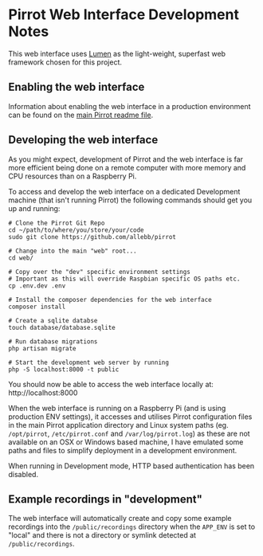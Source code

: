 # Pirrot Web Interface Development Notes

This web interface uses [Lumen](https://lumen.laravel.com/) as the light-weight, superfast web framework chosen for this project.

## Enabling the web interface

Information about enabling the web interface in a production environment can be found on the [main Pirrot readme file](../README.md).

## Developing the web interface

As you might expect, development of Pirrot and the web interface is far more efficient being done on a remote computer with more memory and CPU resources than on a Raspberry Pi.

To access and develop the web interface on a dedicated Development machine (that isn't running Pirrot) the following commands should get you up and running:

```shell
# Clone the Pirrot Git Repo
cd ~/path/to/where/you/store/your/code
sudo git clone https://github.com/allebb/pirrot

# Change into the main "web" root...
cd web/

# Copy over the "dev" specific environment settings
# Important as this will override Raspbian specific OS paths etc.
cp .env.dev .env

# Install the composer dependencies for the web interface
composer install

# Create a sqlite databse
touch database/database.sqlite

# Run database migrations
php artisan migrate

# Start the development web server by running
php -S localhost:8000 -t public
```

You should now be able to access the web interface locally at: http://localhost:8000

When the web interface is running on a Raspberry Pi (and is using production ENV settings), it accesses and utilises Pirrot configuration files in the main Pirrot application directory and Linux system paths (eg. ``/opt/pirrot``, ``/etc/pirrot.conf`` and ``/var/log/pirrot.log``) as these are not available on an OSX or Windows based machine, I have emulated some paths and files to simplify deployment in a development environment.

When running in Development mode, HTTP based authentication has been disabled.

## Example recordings in "development"

The web interface will automatically create and copy some example recordings into the ``/public/recordings`` directory when the ``APP_ENV`` is set to "local" and there is not a directory or symlink detected at ``/public/recordings``.
